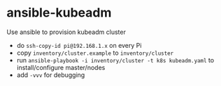 # ansible-kubeadm
Use ansible to provision kubeadm cluster

- do `ssh-copy-id pi@192.168.1.x` on every Pi
- copy `inventory/cluster.example` to `inventory/cluster`
- run `ansible-playbook -i inventory/cluster -t k8s kubeadm.yaml` to install/configure master/nodes
- add `-vvv` for debugging

